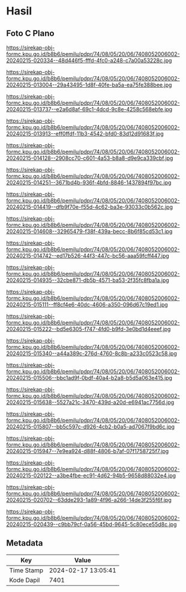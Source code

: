 # Hasil

## Foto C Plano

https://sirekap-obj-formc.kpu.go.id/b8b6/pemilu/pdpr/74/08/05/20/06/7408052006002-20240215-020334--48d446f5-fffd-4fc0-a248-c7a00a53228c.jpg

https://sirekap-obj-formc.kpu.go.id/b8b6/pemilu/pdpr/74/08/05/20/06/7408052006002-20240215-013004--29a43495-1d8f-40fe-ba5a-ea75fe388bee.jpg

https://sirekap-obj-formc.kpu.go.id/b8b6/pemilu/pdpr/74/08/05/20/06/7408052006002-20240215-013737--e2a6d8af-69c1-4dcd-9c8e-4258c568ebfe.jpg

https://sirekap-obj-formc.kpu.go.id/b8b6/pemilu/pdpr/74/08/05/20/06/7408052006002-20240215-013913--eff0ffdf-11b3-4542-bfd0-83d12d91683f.jpg

https://sirekap-obj-formc.kpu.go.id/b8b6/pemilu/pdpr/74/08/05/20/06/7408052006002-20240215-014128--2908cc70-c601-4a53-b8a8-d9e9ca339cbf.jpg

https://sirekap-obj-formc.kpu.go.id/b8b6/pemilu/pdpr/74/08/05/20/06/7408052006002-20240215-014251--3671bd4b-936f-4bfd-8846-1437894f97bc.jpg

https://sirekap-obj-formc.kpu.go.id/b8b6/pemilu/pdpr/74/08/05/20/06/7408052006002-20240215-014419--dfb9f70e-f55d-4c62-ba3e-93033c0b562c.jpg

https://sirekap-obj-formc.kpu.go.id/b8b6/pemilu/pdpr/74/08/05/20/06/7408052006002-20240215-014608--32965479-f38f-439a-becc-8b6f85cd53c1.jpg

https://sirekap-obj-formc.kpu.go.id/b8b6/pemilu/pdpr/74/08/05/20/06/7408052006002-20240215-014742--ed17b526-44f3-447c-bc56-aaa59fcff447.jpg

https://sirekap-obj-formc.kpu.go.id/b8b6/pemilu/pdpr/74/08/05/20/06/7408052006002-20240215-014935--32cbe871-db5b-4571-ba53-2f35fc8fba1a.jpg

https://sirekap-obj-formc.kpu.go.id/b8b6/pemilu/pdpr/74/08/05/20/06/7408052006002-20240215-015111--ff8cf4e6-40dc-4606-a350-096d67c19ed1.jpg

https://sirekap-obj-formc.kpu.go.id/b8b6/pemilu/pdpr/74/08/05/20/06/7408052006002-20240215-015222--bd5e6305-f747-4fd0-b9fd-3e0bd1d4eeef.jpg

https://sirekap-obj-formc.kpu.go.id/b8b6/pemilu/pdpr/74/08/05/20/06/7408052006002-20240215-015340--a44a389c-276d-4760-8c8b-a233c0523c58.jpg

https://sirekap-obj-formc.kpu.go.id/b8b6/pemilu/pdpr/74/08/05/20/06/7408052006002-20240215-015506--bbc1ad9f-0bdf-40a4-b2a8-b5d5a063e415.jpg

https://sirekap-obj-formc.kpu.go.id/b8b6/pemilu/pdpr/74/08/05/20/06/7408052006002-20240215-015638--5527a21c-3470-439d-a20d-e6941ac7756d.jpg

https://sirekap-obj-formc.kpu.go.id/b8b6/pemilu/pdpr/74/08/05/20/06/7408052006002-20240215-015807--bb5c597c-d926-4cb2-b0a5-ad7067f9bd6c.jpg

https://sirekap-obj-formc.kpu.go.id/b8b6/pemilu/pdpr/74/08/05/20/06/7408052006002-20240215-015947--7e9ea924-d88f-4806-b7af-07f1758725f7.jpg

https://sirekap-obj-formc.kpu.go.id/b8b6/pemilu/pdpr/74/08/05/20/06/7408052006002-20240215-020122--a3be4fbe-ec91-4d62-94b5-9658d88032e4.jpg

https://sirekap-obj-formc.kpu.go.id/b8b6/pemilu/pdpr/74/08/05/20/06/7408052006002-20240215-020702--63dde293-1a89-4f96-a266-14de3f255f6f.jpg

https://sirekap-obj-formc.kpu.go.id/b8b6/pemilu/pdpr/74/08/05/20/06/7408052006002-20240215-020439--c9bb79cf-0a56-45bd-9645-5c80ece55d8c.jpg


## Metadata

| Key        | Value               |
| ---------- | ------------------- |
| Time Stamp | 2024-02-17 13:05:41 |
| Kode Dapil | 7401                |



